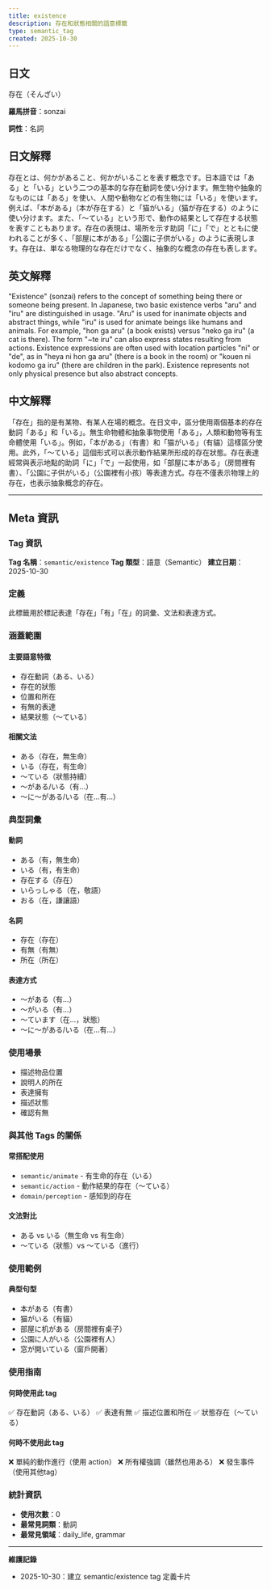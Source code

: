```yaml
---
title: existence
description: 存在和狀態相關的語意標籤
type: semantic_tag
created: 2025-10-30
---
```


## 日文
存在（そんざい）

**羅馬拼音**：sonzai

**詞性**：名詞

## 日文解釋
存在とは、何かがあること、何かがいることを表す概念です。日本語では「ある」と「いる」という二つの基本的な存在動詞を使い分けます。無生物や抽象的なものには「ある」を使い、人間や動物などの有生物には「いる」を使います。例えば、「本がある」（本が存在する）と「猫がいる」（猫が存在する）のように使い分けます。また、「〜ている」という形で、動作の結果として存在する状態を表すこともあります。存在の表現は、場所を示す助詞「に」「で」とともに使われることが多く、「部屋に本がある」「公園に子供がいる」のように表現します。存在は、単なる物理的な存在だけでなく、抽象的な概念の存在も表します。

## 英文解釋
"Existence" (sonzai) refers to the concept of something being there or someone being present. In Japanese, two basic existence verbs "aru" and "iru" are distinguished in usage. "Aru" is used for inanimate objects and abstract things, while "iru" is used for animate beings like humans and animals. For example, "hon ga aru" (a book exists) versus "neko ga iru" (a cat is there). The form "~te iru" can also express states resulting from actions. Existence expressions are often used with location particles "ni" or "de", as in "heya ni hon ga aru" (there is a book in the room) or "kouen ni kodomo ga iru" (there are children in the park). Existence represents not only physical presence but also abstract concepts.

## 中文解釋
「存在」指的是有某物、有某人在場的概念。在日文中，區分使用兩個基本的存在動詞「ある」和「いる」。無生命物體和抽象事物使用「ある」，人類和動物等有生命體使用「いる」。例如，「本がある」（有書）和「猫がいる」（有貓）這樣區分使用。此外，「〜ている」這個形式可以表示動作結果所形成的存在狀態。存在表達經常與表示地點的助詞「に」「で」一起使用，如「部屋に本がある」（房間裡有書）、「公園に子供がいる」（公園裡有小孩）等表達方式。存在不僅表示物理上的存在，也表示抽象概念的存在。

---

## Meta 資訊

### Tag 資訊

**Tag 名稱**：`semantic/existence`
**Tag 類型**：語意（Semantic）
**建立日期**：2025-10-30

### 定義

此標籤用於標記表達「存在」「有」「在」的詞彙、文法和表達方式。

### 涵蓋範圍

#### 主要語意特徵
- 存在動詞（ある、いる）
- 存在的狀態
- 位置和所在
- 有無的表達
- 結果狀態（〜ている）

#### 相關文法
- ある（存在，無生命）
- いる（存在，有生命）
- 〜ている（狀態持續）
- 〜がある/いる（有...）
- 〜に〜がある/いる（在...有...）

### 典型詞彙

#### 動詞
- ある（有，無生命）
- いる（有，有生命）
- 存在する（存在）
- いらっしゃる（在，敬語）
- おる（在，謙讓語）

#### 名詞
- 存在（存在）
- 有無（有無）
- 所在（所在）

#### 表達方式
- 〜がある（有...）
- 〜がいる（有...）
- 〜ています（在...，狀態）
- 〜に〜がある/いる（在...有...）

### 使用場景

- 描述物品位置
- 說明人的所在
- 表達擁有
- 描述狀態
- 確認有無

### 與其他 Tags 的關係

#### 常搭配使用
- `semantic/animate` - 有生命的存在（いる）
- `semantic/action` - 動作結果的存在（〜ている）
- `domain/perception` - 感知到的存在

#### 文法對比
- ある vs いる（無生命 vs 有生命）
- 〜ている（狀態）vs 〜ている（進行）

### 使用範例

#### 典型句型
- 本がある（有書）
- 猫がいる（有貓）
- 部屋に机がある（房間裡有桌子）
- 公園に人がいる（公園裡有人）
- 窓が開いている（窗戶開著）

### 使用指南

#### 何時使用此 tag
✅ 存在動詞（ある、いる）
✅ 表達有無
✅ 描述位置和所在
✅ 狀態存在（〜ている）

#### 何時不使用此 tag
❌ 單純的動作進行（使用 action）
❌ 所有權強調（雖然也用ある）
❌ 發生事件（使用其他tag）

### 統計資訊

- **使用次數**：0
- **最常見詞類**：動詞
- **最常見領域**：daily_life, grammar

---

**維護記錄**
- 2025-10-30：建立 semantic/existence tag 定義卡片
